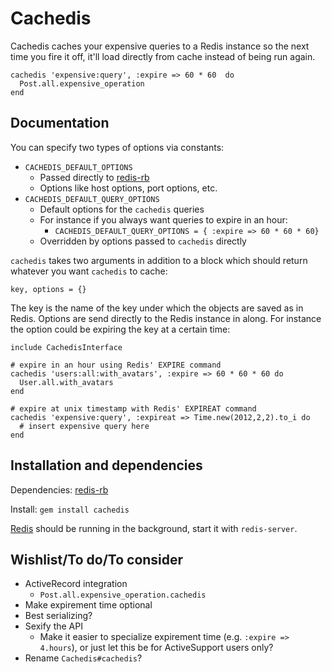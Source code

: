 # Cachedis

Cachedis caches your expensive queries to a Redis instance so the next time you fire it off, it'll load directly from cache instead of being run again. 

    cachedis 'expensive:query', :expire => 60 * 60  do
      Post.all.expensive_operation
    end

## Documentation

You can specify two types of options via constants:

* `CACHEDIS_DEFAULT_OPTIONS`
    - Passed directly to [redis-rb][rr]
    - Options like host options, port options, etc.
* `CACHEDIS_DEFAULT_QUERY_OPTIONS`
    - Default options for the `cachedis` queries
    - For instance if you always want queries to expire in an hour:
        - `CACHEDIS_DEFAULT_QUERY_OPTIONS = { :expire => 60 * 60 * 60}`
    - Overridden by options passed to `cachedis` directly

`cachedis` takes two arguments in addition to a block which should return whatever you want `cachedis` to cache:

    key, options = {}

The key is the name of the key under which the objects are saved as in Redis. Options are send directly to the Redis instance in along. For instance the option could be expiring the key at a certain time:

    include CachedisInterface

    # expire in an hour using Redis' EXPIRE command
    cachedis 'users:all:with_avatars', :expire => 60 * 60 * 60 do
      User.all.with_avatars
    end

    # expire at unix timestamp with Redis' EXPIREAT command
    cachedis 'expensive:query', :expireat => Time.new(2012,2,2).to_i do
      # insert expensive query here
    end

## Installation and dependencies

Dependencies: [redis-rb][rr]

Install: `gem install cachedis`

[Redis](http://redis.io) should be running in the background, start it with `redis-server`.

## Wishlist/To do/To consider

* ActiveRecord integration
    - `Post.all.expensive_operation.cachedis`
* Make expirement time optional
* Best serializing?
* Sexify the API
    - Make it easier to specialize expirement time (e.g. `:expire => 4.hours`), or just let this be for ActiveSupport users only?
* Rename `Cachedis#cachedis`?

[rr]: https://github.com/ezmobius/redis-rb
